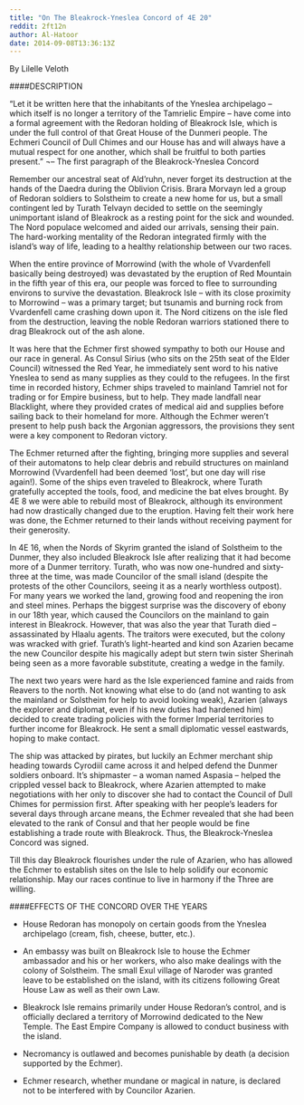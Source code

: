 ```yaml
---
title: "On The Bleakrock-Yneslea Concord of 4E 20"
reddit: 2ft12n
author: Al-Hatoor
date: 2014-09-08T13:36:13Z
---
```


By Lilelle Veloth

####DESCRIPTION

“Let it be written here that the inhabitants of the Yneslea archipelago – which itself is no longer a territory of the Tamrielic Empire – have come into a formal agreement with the Redoran holding of Bleakrock Isle, which is under the full control of that Great House of the Dunmeri people. The Echmeri Council of Dull Chimes and our House has and will always have a mutual respect for one another, which shall be fruitful to both parties present.” ¬– The first paragraph of the Bleakrock-Yneslea Concord

Remember our ancestral seat of Ald’ruhn, never forget its destruction at the hands of the Daedra during the Oblivion Crisis. Brara Morvayn led a group of Redoran soldiers to Solstheim to create a new home for us, but a small contingent led by Turath Telvayn decided to settle on the seemingly unimportant island of Bleakrock as a resting point for the sick and wounded. The Nord populace welcomed and aided our arrivals, sensing their pain. The hard-working mentality of the Redoran integrated firmly with the island’s way of life, leading to a healthy relationship between our two races.

When the entire province of Morrowind (with the whole of Vvardenfell basically being destroyed) was devastated by the eruption of Red Mountain in the fifth year of this era, our people was forced to flee to surrounding environs to survive the devastation. Bleakrock Isle – with its close proximity to Morrowind – was a primary target; but tsunamis and burning rock from Vvardenfell came crashing down upon it. The Nord citizens on the isle fled from the destruction, leaving the noble Redoran warriors stationed there to drag Bleakrock out of the ash alone.

It was here that the Echmer first showed sympathy to both our House and our race in general. As Consul Sirius (who sits on the 25th seat of the Elder Council) witnessed the Red Year, he immediately sent word to his native Yneslea to send as many supplies as they could to the refugees. In the first time in recorded history, Echmer ships traveled to mainland Tamriel not for trading or for Empire business, but to help. They made landfall near Blacklight, where they provided crates of medical aid and supplies before sailing back to their homeland for more. Although the Echmer weren’t present to help push back the Argonian aggressors, the provisions they sent were a key component to Redoran victory.

The Echmer returned after the fighting, bringing more supplies and several of their automatons to help clear debris and rebuild structures on mainland Morrowind (Vvardenfell had been deemed ‘lost’, but one day will rise again!). Some of the ships even traveled to Bleakrock, where Turath gratefully accepted the tools, food, and medicine the bat elves brought. By 4E 8 we were able to rebuild most of Bleakrock, although its environment had now drastically changed due to the eruption. Having felt their work here was done, the Echmer returned to their lands without receiving payment for their generosity.

In 4E 16, when the Nords of Skyrim granted the island of Solstheim to the Dunmer, they also included Bleakrock Isle after realizing that it had become more of a Dunmer territory. Turath, who was now one-hundred and sixty-three at the time, was made Councilor of the small island (despite the protests of the other Councilors, seeing it as a nearly worthless outpost). For many years we worked the land, growing food and reopening the iron and steel mines. Perhaps the biggest surprise was the discovery of ebony in our 18th year, which caused the Councilors on the mainland to gain interest in Bleakrock. However, that was also the year that Turath died – assassinated by Hlaalu agents. The traitors were executed, but the colony was wracked with grief. Turath’s light-hearted and kind son Azarien became the new Councilor despite his magically adept but stern twin sister Sherinah being seen as a more favorable substitute, creating a wedge in the family.

The next two years were hard as the Isle experienced famine and raids from Reavers to the north. Not knowing what else to do (and not wanting to ask the mainland or Solstheim for help to avoid looking weak), Azarien (always the explorer and diplomat, even if his new duties had hardened him) decided to create trading policies with the former Imperial territories to further income for Bleakrock. He sent a small diplomatic vessel eastwards, hoping to make contact.

The ship was attacked by pirates, but luckily an Echmer merchant ship heading towards Cyrodiil came across it and helped defend the Dunmer soldiers onboard. It’s shipmaster – a woman named Aspasia – helped the crippled vessel back to Bleakrock, where Azarien attempted to make negotiations with her only to discover she had to contact the Council of Dull Chimes for permission first. After speaking with her people’s leaders for several days through arcane means, the Echmer revealed that she had been elevated to the rank of Consul and that her people would be fine establishing a trade route with Bleakrock. Thus, the Bleakrock-Yneslea Concord was signed.

Till this day Bleakrock flourishes under the rule of Azarien, who has allowed the Echmer to establish sites on the Isle to help solidify our economic relationship. May our races continue to live in harmony if the Three are willing.

####EFFECTS OF THE CONCORD OVER THE YEARS

* House Redoran has monopoly on certain goods from the Yneslea archipelago (cream, fish, cheese, butter, etc.).

* An embassy was built on Bleakrock Isle to house the Echmer ambassador and his or her workers, who also make dealings with the colony of Solstheim. The small Exul village of Naroder was granted leave to be established on the island, with its citizens following Great House Law as well as their own Law.

* Bleakrock Isle remains primarily under House Redoran’s control, and is officially declared a territory of Morrowind dedicated to the New Temple. The East Empire Company is allowed to conduct business with the island.

* Necromancy is outlawed and becomes punishable by death (a decision supported by the Echmer).

* Echmer research, whether mundane or magical in nature, is declared not to be interfered with by Councilor Azarien.

